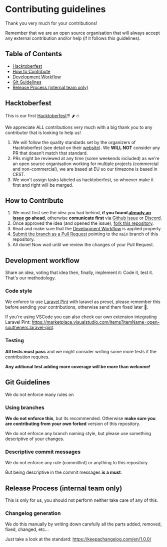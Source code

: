 # Contributing guidelines

Thank you very much for your contributions!

Remember that we are an open source organisation that will always accept any external contribution and/or help (if it follows this guidelines).

## Table of Contents

- [Hacktoberfest](#hacktoberfest)
- [How to Contribute](#how-to-contribute)
- [Development Workflow](#development-workflow)
- [Git Guidelines](#git-guidelines)
- [Release Process (internal team only)](#release-process-internal-team-only)

## Hacktoberfest

This is our first [Hacktoberfest](https://hacktoberfest.com)!!! 🌶️ 🔥

We appreciate ALL contributions very much with a big thank you to any contributor that is looking to help us!

1. We will follow the quality standards set by the organizers of Hacktoberfest (see detail on their [website](https://hacktoberfest.com/participation/#spam)). We **WILL NOT** consider any PR that doesn’t match that standard.
2. PRs might be reviewed at any time (some weekends included) as we're an open source organisation working for multiple projects (commercial and non-commercial), we are based at EU so our timezone is based in CEST.
3. We won't assign tasks labeled as hacktoberfest, so whoever make it first and right will be merged.

## How to Contribute

1. We must first see the idea you had behind, **if you found [already an issue](https://github.com/open-southeners/laravel-apiable/issues) go ahead**, otherwise **comunicate first** via [Github issue](https://github.com/open-southeners/laravel-apiable/issues/new/choose) or [Discord](https://discord.gg/tyMUxvMnvh).
2. Once approved the idea (and opened the issue), [fork this repository](https://github.com/open-southeners/laravel-apiable/fork).
3. Read and make sure that the [Development Workflow](#development-workflow) is applied properly.
4. [Submit the branch as a Pull Request](https://help.github.com/en/github/collaborating-with-issues-and-pull-requests/creating-a-pull-request-from-a-fork) pointing to the `main` branch of this repository.
5. All done! Now wait until we review the changes of your Pull Request.

## Development workflow

Share an idea, voting that idea then, finally, implement it: Code it, test it. That's our methodology.

### Code style

We enforce to use [Laravel Pint](https://laravel.com/docs/9.x/pint) with laravel as preset, please remember this before sending your contributions, otherwise send them fixed later 💅.

If you're using VSCode you can also check our own extension integrating Laravel Pint: https://marketplace.visualstudio.com/items?itemName=open-southeners.laravel-pint.

### Testing

**All tests must pass** and we might consider writing some more tests if the contribution requires.

**Any aditional test adding more coverage will be more than welcome!**

## Git Guidelines

We do not enforce many rules on 

### Using branches

**We do not enforce this**, but its recommended. Otherwise **make sure you are contributing from your own forked** version of this repository.

We do not enforce any branch naming style, but please use something descriptive of your changes.

### Descriptive commit messages

We do not enforce any rule (commitlint) or anything to this repository.

But being descriptive in the commit messages **is a must**.

## Release Process (internal team only)

This is only for us, you should not perform neither take care of any of this.

### Changelog generation

We do this manually by writing down carefully all the parts added, removed, fixed, changed, etc...

Just take a look at the standard: https://keepachangelog.com/en/1.0.0/
